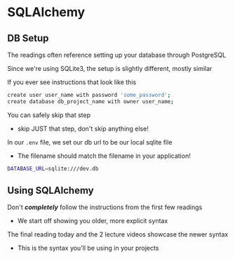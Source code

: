 # SQLAlchemy

## DB Setup

The readings often reference setting up your database through PostgreSQL

Since we're using SQLite3, the setup is slightly different, mostly similar

If you ever see instructions that look like this

```zsh
create user user_name with password 'some_password';
create database db_project_name with owner user_name;
```

You can safely skip that step

-   skip JUST that step, don't skip anything else!

In our `.env` file, we set our db url to be our local sqlite file

-   The filename should match the filename in your application!

```zsh
DATABASE_URL=sqlite:///dev.db
```

## Using SQLAlchemy

Don't **_completely_** follow the instructions from the first few readings

-   We start off showing you older, more explicit syntax

The final reading today and the 2 lecture videos showcase the newer syntax

-   This is the syntax you'll be using in your projects
